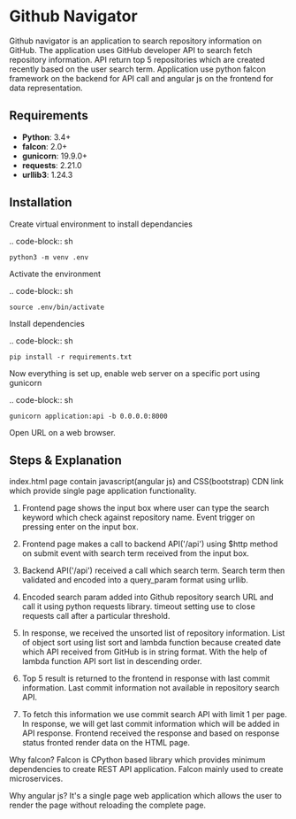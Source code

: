 # Github Navigator
Github navigator is an application to search repository information on GitHub. The application uses GitHub developer API to search fetch repository information. API return top 5 repositories which are created recently based on the user search term. Application use python falcon framework on the backend for API call and angular js on the frontend for data representation.

Requirements
------------
* **Python**: 3.4+
* **falcon**: 2.0+
* **gunicorn**: 19.9.0+
* **requests**: 2.21.0
* **urllib3**: 1.24.3

Installation
------------
Create virtual environment to install dependancies

.. code-block:: sh

    python3 -m venv .env

Activate the environment

.. code-block:: sh

    source .env/bin/activate

Install dependencies

.. code-block:: sh

    pip install -r requirements.txt

Now everything is set up, enable web server on a specific port using gunicorn

.. code-block:: sh

    gunicorn application:api -b 0.0.0.0:8000

Open URL on a web browser.

Steps & Explanation
------------
index.html page contain javascript(angular js) and CSS(bootstrap) CDN link which provide single page application functionality.

1. Frontend page shows the input box where user can type the search keyword which check against repository name. Event trigger on pressing enter on the input box.

2. Frontend page makes a call to backend API('/api') using $http method on submit event with search term received from the input box.

3. Backend API('/api') received a call which search term. Search term then validated and encoded into a query_param format using urllib.

4. Encoded search param added into Github repository search URL and call it using python requests library. timeout setting use to close requests call after a particular threshold.

5. In response, we received the unsorted list of repository information. List of object sort using list sort and lambda function because created date which API received from GitHub is in string format. With the help of lambda function API sort list in descending order.

6. Top 5 result is returned to the frontend in response with last commit information. Last commit information not available in repository search API.

7. To fetch this information we use commit search API with limit 1 per page. In response, we will get last commit information which will be added in API response. Frontend received the response and based on response status fronted render data on the HTML page.

Why falcon?
Falcon is CPython based library which provides minimum dependencies to create REST API application. Falcon mainly used to create microservices.

Why angular js?
It's a single page web application which allows the user to render the page without reloading the complete page.

